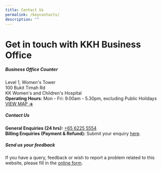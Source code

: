 ```yaml
---
title: Contact Us
permalink: /keycontacts/
description: ""
---
```

# Get in touch with KKH Business Office

##### **Business Office Counter**
Level 1, Women's Tower<br>
100 Bukit Timah Rd<br>
KK Women's and Children's Hospital<br>
**Operating Hours**: Mon - Fri: 9.00am - 5.30pm, excluding Public Holidays<br>
[VIEW MAP **→**](https://maps.google.com/?q=Level+1,+Women%27s+Tower+100+Bukit+Timah+Rd+Women%27s+Tower)<br>


##### **Contact Us**
**General Enquiries (24 hrs):** [+65 6225 5554](tel:+6562255554)<br>
**Billing Enquiries (Payment & Refund):** Submit your enquiry [here](https://for.sg/askshs). 

##### **Send us your feedback**
If you have a query, feedback or wish to report a problem related to this website, please fill in the [online form](https://cms.isomer.gov.sg/https://form.gov.sg/5ee64839c874b200134f59d2).